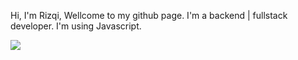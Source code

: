 Hi, I'm Rizqi, Wellcome to my github page.
I'm a backend | fullstack developer.
I'm using Javascript.

![](https://github-readme-stats.vercel.app/api/top-langs/?username=rizqikazukun&theme=transparent&hide_border=true&include_all_commits=true&count_private=false&layout=compact)
